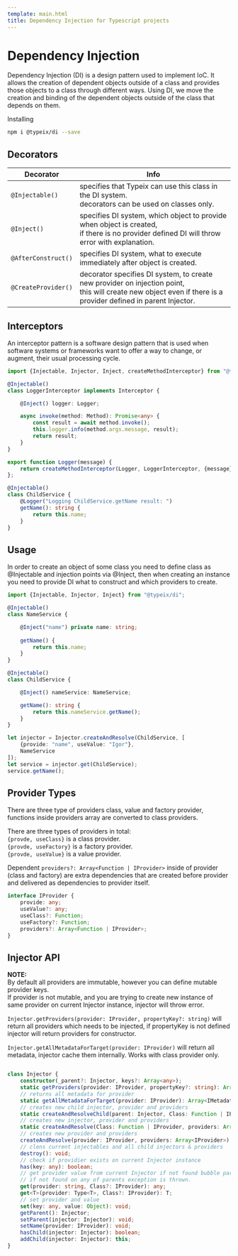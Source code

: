 ```yaml
---
template: main.html 
title: Dependency Injection for Typescript projects
---
```

# Dependency Injection
Dependency Injection (DI) is a design pattern used to implement IoC. It allows the creation of dependent objects outside
of a class and provides those objects to a class through different ways. Using DI, we move the creation and binding of
the dependent objects outside of the class that depends on them.

Installing

```bash
npm i @typeix/di --save
```

## Decorators

| Decorator           | Info                                 |
| ------------------- | ------------------------------------ |
| `@Injectable()`     | specifies that Typeix can use this class in the DI system. <br /> decorators can be used on classes only. |
| `@Inject()`         | specifies DI system, which object to provide when object is created, <br /> if there is no provider defined DI will throw error with explanation. |
| `@AfterConstruct()` | specifies DI system, what to execute immediately after object is created. |
| `@CreateProvider()` | decorator specifies DI system, to create new provider on injection point, <br /> this will create new object even if there is a provider defined in parent Injector. |




## Interceptors
An interceptor pattern is a software design pattern that is used when software systems or frameworks want to offer a way
to change, or augment, their usual processing cycle.
```ts
import {Injectable, Injector, Inject, createMethodInterceptor} from "@typeix/di";

@Injectable()
class LoggerInterceptor implements Interceptor {

    @Inject() logger: Logger;

    async invoke(method: Method): Promise<any> {
        const result = await method.invoke();
        this.logger.info(method.args.message, result);
        return result;
    }
}

export function Logger(message) {
    return createMethodInterceptor(Logger, LoggerInterceptor, {message});
};

@Injectable()
class ChildService {
    @Logger("Logging ChildService.getName result: ")
    getName(): string {
        return this.name;
    }
}
```

## Usage
In order to create an object of some class you need to define class as  @Injectable and injection points via @Inject,
then when creating an instance you need to provide DI what to construct and which providers to create.
```typescript
import {Injectable, Injector, Inject} from "@typeix/di";

@Injectable()
class NameService {

    @Inject("name") private name: string;
    
    getName() {
        return this.name;
    }
}

@Injectable()
class ChildService {

    @Inject() nameService: NameService;

    getName(): string {
        return this.nameService.getName();
    }
}

let injector = Injector.createAndResolve(ChildService, [
    {provide: "name", useValue: "Igor"},
    NameService
]);
let service = injector.get(ChildService);
service.getName();
```
## Provider Types
There are three type of providers class, value and factory provider, 
functions inside providers array are converted to class providers. 

There are three types of providers in total: <br />
`{provde, useClass}` is a class provider. <br />
`{provde, useFactory}` is a factory provider.  <br />
`{provde, useValue}` is a value provider. <br />

Dependent `providers?: Array<Function | IProvider>` inside of provider 
(class and factory) are extra dependencies that are created before provider and 
delivered as dependencies to provider itself.
```typescript
interface IProvider {
    provide: any;
    useValue?: any;
    useClass?: Function;
    useFactory?: Function;
    providers?: Array<Function | IProvider>;
}
```

## Injector API
**NOTE:** <br/> By default all providers are immutable, however you can define mutable provider keys. <br />
If provider is not mutable, and you are trying to create new instance of same provider on current Injector instance, 
injector will throw error.

`Injector.getProviders(provider: IProvider, propertyKey?: string)` will return all providers which needs to be injected, 
if propertyKey is not defined injector will return providers for constructor.

`Injector.getAllMetadataForTarget(provider: IProvider)` will return all metadata, injector cache them internally.
Works with class provider only.

```typescript

class Injector {
    constructor(_parent?: Injector, keys?: Array<any>);
    static getProviders(provider: IProvider, propertyKey?: string): Array<IProvider>;
    // returns all metadata for provider
    static getAllMetadataForTarget(provider: IProvider): Array<IMetadata>;
    // creates new child injector, provider and providers
    static createAndResolveChild(parent: Injector, Class: Function | IProvider, providers: Array<MixedProvider>): Injector;
    // creates new injector, provider and providers
    static createAndResolve(Class: Function | IProvider, providers: Array<MixedProvider>): Injector;
    // creates new provider and providers
    createAndResolve(provider: IProvider, providers: Array<IProvider>): any;
    // clens current injectables and all child injectors & providers
    destroy(): void;
    // check if providier exists on current Injector instance
    has(key: any): boolean;
    // get provider value from current Injector if not found bubble parrent's
    // if not found on any of parents exception is thrown.
    get(provider: string, Class?: IProvider): any;
    get<T>(provider: Type<T>, Class?: IProvider): T;
    // set provider and value
    set(key: any, value: Object): void;
    getParent(): Injector;
    setParent(injector: Injector): void;
    setName(provider: IProvider): void;
    hasChild(injector: Injector): boolean;
    addChild(injector: Injector): this;
}
```